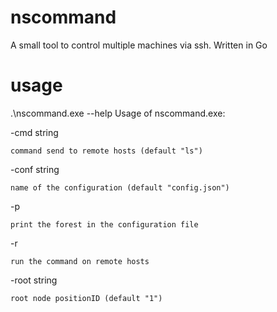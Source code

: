 # nscommand
A small tool to control multiple machines via ssh. Written in Go

# usage
.\nscommand.exe --help
Usage of nscommand.exe:

  -cmd string
  
    command send to remote hosts (default "ls")
        
  -conf string
  
    name of the configuration (default "config.json")
        
  -p
  
    print the forest in the configuration file
  
  -r
  
    run the command on remote hosts
  
  -root string
  
    root node positionID (default "1")
        
